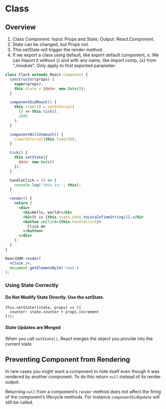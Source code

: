 # Class

## Overview

1. Class Component: Input: Props and State; Output: React.Component.
2. State can be changed, but Props not.
3. This.setState will trigger the render method.
4. If we export a class using default, like export default component, x; We can Import it without {} and with any name, like import comp, {x} from "./module". Only apply to first exported parameter.

```jsx
class Clock extends React.Component {
  constructor(props) {
    super(props);
    this.state = {date: new Date()};
  }

  componentDidMount() {
    this.timerID = setInterval(
      () => this.tick(),
      1000
    );
  }

  componentWillUnmount() {
    clearInterval(this.timerID);
  }

  tick() {
    this.setState({
      date: new Date()
    });
  }

  handleClick = () => {
    console.log('this is:', this);
  }

  render() {
    return (
      <div>
        <h1>Hello, world!</h1>
        <h2>It is {this.state.date.toLocaleTimeString()}.</h2>
        <button onClick={this.handleClick}>
          Click me
        </button>
      </div>
    );
  }
}

ReactDOM.render(
  <Clock />,
  document.getElementById('root')
);
```

### Using State Correctly  <a href="#using-state-correctly" id="using-state-correctly"></a>

#### Do Not Modify State Directly. Use the setState.  <a href="#do-not-modify-state-directly" id="do-not-modify-state-directly"></a>

```
this.setState((state, props) => ({
  counter: state.counter + props.increment
}));
```

#### State Updates are Merged  <a href="#state-updates-are-merged" id="state-updates-are-merged"></a>

When you call `setState()`, React merges the object you provide into the current state.

## Preventing Component from Rendering

In rare cases you might want a component to hide itself even though it was rendered by another component. To do this return `null` instead of its render output.

Returning `null` from a component’s `render` method does not affect the firing of the component’s lifecycle methods. For instance `componentDidUpdate` will still be called.
